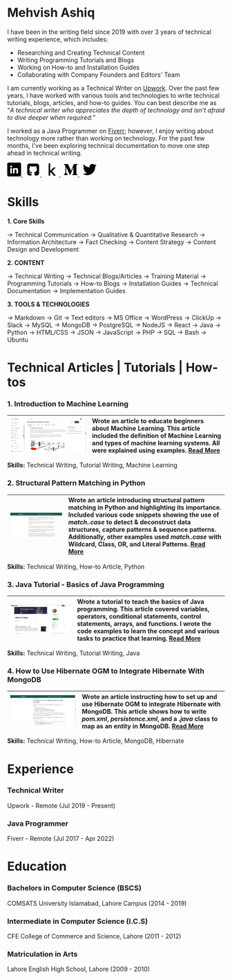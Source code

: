 # Mehvish Ashiq

I have been in the writing field since 2019 with over 3 years of technical writing experience, which includes:

- Researching and Creating Technical Content
- Writing Programming Tutorials and Blogs
- Working on How-to and Installation Guides
- Collaborating with Company Founders and Editors' Team

I am currently working as a Technical Writer on [Upwork](https://www.upwork.com/freelancers/~01e8bb3756b134bb9b). Over the past few years, I have worked with various tools and technologies to write technical tutorials, blogs, articles, and how-to guides. You can best describe me as “*A technical writer who appreciates the depth of technology and isn’t afraid to dive deeper when required.*”

I worked as a Java Programmer on [Fiverr](https://www.fiverr.com/); however, I enjoy writing about technology more rather than working on technology. For the past few months, I've been exploring technical documentation to move one step ahead in technical writing.

<div id="badges">
  <a href="https://www.linkedin.com/in/mehvishashiq">
    <img src="Images/LinkedIn.png" alt="LinkedIn Badge"/>
  </a>
  &nbsp;
  <a href="https://www.github.com/mehvishashiq">
    <img src="Images/Github.png" alt="Github Badge"/>
  </a>
  &nbsp;
  <a href="https://www.kaggle.com/mehvishashiq">
    <img src="Images/Kaggle.png" alt="Kaggle Badge"/>
  </a>
  &nbsp;
  <a href="https://mehvishashiq.medium.com/">
    <img src="Images/Medium.png" alt="Medium Badge"/>
  </a>
  &nbsp;
  <a href="https://www.x.com/mehvishashiq">
    <img src="Images/Twitter.png" alt="X/Twitter Badge"/>
  </a>
</div>

# Skills

**1. Core Skills**

→ Technical Communication → Qualitative & Quantitative Research → Information Architecture → Fact Checking → Content Strategy → Content Design and Development

**2. CONTENT**

→ Technical Writing → Technical Blogs/Articles → Training Material → Programming Tutorials → How-to Blogs → Installation Guides → Technical Documentation → Implementation Guides

**3. TOOLS & TECHNOLOGIES**

→ Markdown → Git → Text editors → MS Office → WordPress → ClickUp → Slack → MySQL → MongoDB → PostgreSQL → NodeJS → React → Java → Python → HTML/CSS → JSON → JavaScript → PHP → SQL → Bash → Ubuntu

# Technical Articles | Tutorials | How-tos

### 1. Introduction to Machine Learning

| ![introduction-to-machine-learning](/Images/introduction-to-machine-learning.png) | Wrote an article to educate beginners about Machine Learning. This article included the definition of Machine Learning and types of machine learning systems. All were explained using examples. [Read More](https://www.kaggle.com/code/mehvishashiq/introduction-to-machine-learning) |
| :----------------------------------------------------------: | :----------------------------------------------------------- |

**Skills:** Technical Writing, Tutorial Writing, Machine Learning

### 2. Structural Pattern Matching in Python

| ![structural-pattern-matching-in-python](/Images/structural-pattern-matching-in-python.png) | Wrote an article introducing structural pattern matching in Python and highlighting its importance. Included various code snippets showing the use of *match..case* to detect & deconstruct data structures, capture patterns & sequence patterns. Additionally, other examples used *match..case* with Wildcard, Class, OR, and Literal Patterns. [Read More](https://www.delftstack.com/howto/python/structural-pattern-matching-in-python/) |
| :----------------------------------------------------------: | :----------------------------------------------------------- |

**Skills:** Technical Writing, How-to Article, Python

### 3. Java Tutorial - Basics of Java Programming

| ![basics-of-java-programming](/Images/basics-of-java-programming.png) | Wrote a tutorial to teach the basics of Java programming. This article covered variables, operators, conditional statements, control statements, arrays, and functions. I wrote the code examples to learn the concept and various tasks to practice that learning. [Read More](https://mehvishashiq.medium.com/basics-of-java-programming-part-1-227ca888e73f) |
| :----------------------------------------------------------: | :----------------------------------------------------------- |

**Skills:** Technical Writing, Tutorial Writing, Java

### 4. How to Use Hibernate OGM to Integrate Hibernate With MongoDB

| ![how-to-use-hibernate-ogm-to-integrate-hibernate-with-mongodb](/Images/how-to-use-hibernate-ogm-to-integrate-hibernate-with-mongodb.png) | Wrote an article instructing how to set up and use Hibernate OGM to integrate Hibernate with MongoDB. This article shows how to write *pom.xml*, *persistence.xml*, and a *.java* class to map as an entity in MongoDB. [Read More](https://www.delftstack.com/howto/mongodb/use-hibernate-ogm-to-integrate-hibernate-with-mongodb/) |
| :----------------------------------------------------------: | :----------------------------------------------------------- |

**Skills:** Technical Writing, How-to Article, MongoDB, Hibernate


# Experience

### Technical Writer
Upwork - Remote  (Jul 2019 - Present) 

### Java Programmer
Fiverr - Remote  (Jul 2017 - Apr 2022)    

# Education

### Bachelors in Computer Science (BSCS)
COMSATS University Islamabad, Lahore Campus  (2014 - 2019)

### Intermediate in Computer Science (I.C.S)
CFE College of Commerce and Science, Lahore  (2011 - 2012)

### Matriculation in Arts
Lahore English High School, Lahore  (2009 - 2010)



